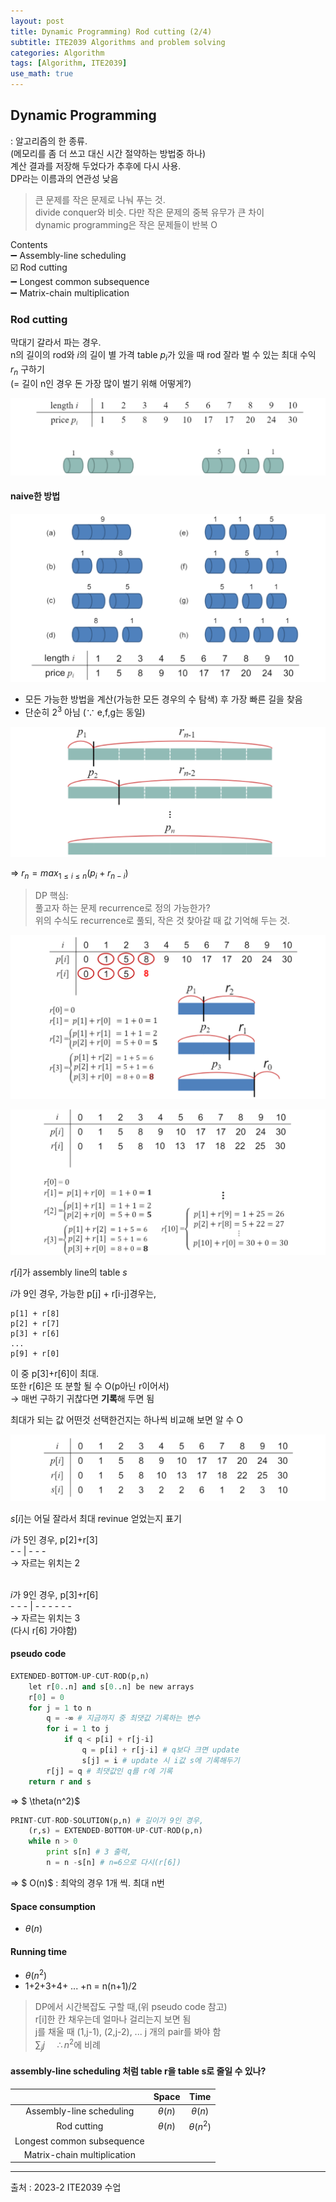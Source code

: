 ```yaml
---
layout: post
title: Dynamic Programming) Rod cutting (2/4)
subtitle: ITE2039 Algorithms and problem solving
categories: Algorithm
tags: [Algorithm, ITE2039]
use_math: true
---
```


## Dynamic Programming 
: 알고리즘의 한 종류.   
(메모리를 좀 더 쓰고 대신 시간 절약하는 방법중 하나)   
계산 결과를 저장해 두었다가 추후에 다시 사용.   
DP라는 이름과의 연관성 낮음

> 큰 문제를 작은 문제로 나눠 푸는 것.   
divide conquer와 비슷. 다만 작은 문제의 중복 유무가 큰 차이   
dynamic programming은 작은 문제들이 반복 O


Contents      
➖ Assembly-line scheduling    
☑️ Rod cutting   
➖ Longest common subsequence   
➖ Matrix-chain multiplication

### Rod cutting
막대기 갈라서 파는 경우.   
n의 길이의 rod와 $i$의 길이 별 가격 table $p_i$가 있을 때 rod 잘라 벌 수 있는 최대 수익 $r_n$ 구하기   
(= 길이 n인 경우 돈 가장 많이 벌기 위해 어떻게?)

![1][1]


#### naive한 방법
![2][2]
- 모든 가능한 방법을 계산(가능한 모든 경우의 수 탐색) 후 가장 빠른 길을 찾음
- 단순히 $2^3$ 아님 ($\because$ e,f,g는 동일)   

![3][3]

=> $r_n=max_{1\leq i\leq n}(p_i+r_{n-i})$

>DP 핵심:   
풀고자 하는 문제 recurrence로 정의 가능한가?   
위의 수식도 recurrence로 풀되, 작은 것 찾아갈 때 값 기억해 두는 것.   

![4][4]

![5][5]

$r[i]$가 assembly line의 table $s$

$i$가 9인 경우, 가능한 p[j] + r[i-j]경우는, 
```
p[1] + r[8]
p[2] + r[7]
p[3] + r[6]
...
p[9] + r[0]
```
이 중 p\[3]+r\[6]이 최대.   
또한 r\[6]은 또 분할 될 수 O(p아닌 r이어서)   
-> 매번 구하기 귀찮다면 **기록**해 두면 됨

최대가 되는 값 어떤것 선택한건지는 하나씩 비교해 보면 알 수 O

![6][6]

$s[i]$는 어딜 잘라서 최대 revinue 얻었는지 표기

$i$가 5인 경우, p\[2]+r\[3]    
\- \- | \- \- \-    
-> 자르는 위치는 2
<br><br>

$i$가 9인 경우, p\[3]+r\[6]    
\- \- \- | \- \- \- \- \- \-    
-> 자르는 위치는 3   
(다시 r\[6] 가야함)

#### pseudo code

```python
EXTENDED-BOTTOM-UP-CUT-ROD(p,n)
    let r[0..n] and s[0..n] be new arrays
    r[0] = 0
    for j = 1 to n
        q = -∞ # 지금까지 중 최댓값 기록하는 변수
        for i = 1 to j
            if q < p[i] + r[j-i]
                q = p[i] + r[j-i] # q보다 크면 update
                s[j] = i # update 시 i값 s에 기록해두기
        r[j] = q # 최댓값인 q를 r에 기록
    return r and s
```
=> $ \theta(n^2)$

```python
PRINT-CUT-ROD-SOLUTION(p,n) # 길이가 9인 경우,
    (r,s) = EXTENDED-BOTTOM-UP-CUT-ROD(p,n)
    while n > 0
        print s[n] # 3 출력,
        n = n -s[n] # n=6으로 다시(r[6])
```
=> $ O(n)$ : 최악의 경우 1개 씩. 최대 n번

#### Space consumption
- $\theta(n)$ 


#### Running time
- $\theta(n^2)$
- 1+2+3+4+ ... +n = n(n+1)/2


> DP에서 시간복잡도 구할 때,(위 pseudo code 참고)   
r[i]한 칸 채우는데 얼마나 걸리는지 보면 됨   
j를 채울 때 (1,j-1), (2,j-2), ... j 개의 pair를 봐야 함   
$\sum_jj$ &nbsp; &nbsp; $\therefore n^2$에 비례 


#### assembly-line scheduling 처럼 table r을 table s로 줄일 수 있나?






||Space|Time|
|:---:|:---:|:---:|
|Assembly-line scheduling|$\theta(n)$|$\theta(n)$|
|Rod cutting|$\theta(n)$|$\theta(n^2)$|
|Longest common subsequence|||
|Matrix-chain multiplication|||



---

[1]: /assets/images/post_img/2023-10-30-AL_DynamicProgramming2/1.png
[2]: /assets/images/post_img/2023-10-30-AL_DynamicProgramming2/2.png
[3]: /assets/images/post_img/2023-10-30-AL_DynamicProgramming2/3.png
[4]: /assets/images/post_img/2023-10-30-AL_DynamicProgramming2/4.png
[5]: /assets/images/post_img/2023-10-30-AL_DynamicProgramming2/5.png
[6]: /assets/images/post_img/2023-10-30-AL_DynamicProgramming2/6.png

출처 : 2023-2 ITE2039 수업  






